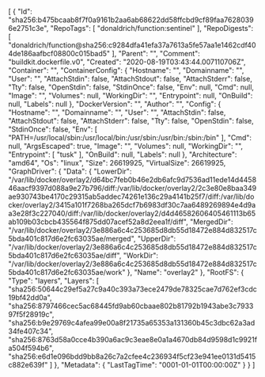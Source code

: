 [
  {
    "Id": "sha256:b475bcaab8f7f0a9161b2aa6ab68622dd58ffcbd9cf89faa76280396e2751c3e",
    "RepoTags": [
      "donaldrich/function:sentinel"
    ],
    "RepoDigests": [
      "donaldrich/function@sha256:c9284dfa41efa37a7613a5fe57aa1e1462cdf404de186aafbcf08800c015bad5"
    ],
    "Parent": "",
    "Comment": "buildkit.dockerfile.v0",
    "Created": "2020-08-19T03:43:44.007110706Z",
    "Container": "",
    "ContainerConfig": {
      "Hostname": "",
      "Domainname": "",
      "User": "",
      "AttachStdin": false,
      "AttachStdout": false,
      "AttachStderr": false,
      "Tty": false,
      "OpenStdin": false,
      "StdinOnce": false,
      "Env": null,
      "Cmd": null,
      "Image": "",
      "Volumes": null,
      "WorkingDir": "",
      "Entrypoint": null,
      "OnBuild": null,
      "Labels": null
    },
    "DockerVersion": "",
    "Author": "",
    "Config": {
      "Hostname": "",
      "Domainname": "",
      "User": "",
      "AttachStdin": false,
      "AttachStdout": false,
      "AttachStderr": false,
      "Tty": false,
      "OpenStdin": false,
      "StdinOnce": false,
      "Env": [
        "PATH=/usr/local/sbin:/usr/local/bin:/usr/sbin:/usr/bin:/sbin:/bin"
      ],
      "Cmd": null,
      "ArgsEscaped": true,
      "Image": "",
      "Volumes": null,
      "WorkingDir": "",
      "Entrypoint": [
        "tusk"
      ],
      "OnBuild": null,
      "Labels": null
    },
    "Architecture": "amd64",
    "Os": "linux",
    "Size": 26619925,
    "VirtualSize": 26619925,
    "GraphDriver": {
      "Data": {
        "LowerDir": "/var/lib/docker/overlay2/d64bc7feb0b46e2db6afc9d7536ad11ede14d445846aacf9397d088a9e27b796/diff:/var/lib/docker/overlay2/2c3e80e8baa349ae930743be4170c29315ab5addec74261e136c29a4141b25f7/diff:/var/lib/docker/overlay2/3415a101f7268ba265dcf7b6983df30c7aa6489269894e4d9aa3e28f3c227040/diff:/var/lib/docker/overlay2/d4d46582606405461113b65ab109b03cbcb435564f875dd07acef52a8d2eea1f/diff",
        "MergedDir": "/var/lib/docker/overlay2/3e886a6c4c253685d8db55d18472e884d832517c5bda401c817d6e2fc63035ae/merged",
        "UpperDir": "/var/lib/docker/overlay2/3e886a6c4c253685d8db55d18472e884d832517c5bda401c817d6e2fc63035ae/diff",
        "WorkDir": "/var/lib/docker/overlay2/3e886a6c4c253685d8db55d18472e884d832517c5bda401c817d6e2fc63035ae/work"
      },
      "Name": "overlay2"
    },
    "RootFS": {
      "Type": "layers",
      "Layers": [
        "sha256:50644c29ef5a27c9a40c393a73ece2479de78325cae7d762ef3cdc19bf42dd0a",
        "sha256:8797466cec5ac68445fd9ab60cbaae802b81792b1943abe3c793397f5f28919c",
        "sha256:b9e29769c4afea99e00a8f21735a65353a131360b45c3dbc62a3ad34fe407c34",
        "sha256:8763d58a0cce4b390a6ac9c3eae8e0a1a4670db84d9598d1c9921fa504f594b6",
        "sha256:e6d1e096bdd9bb8a26c7a2cfee4c236934f5cf23e941ee0131d5415c882e639f"
      ]
    },
    "Metadata": {
      "LastTagTime": "0001-01-01T00:00:00Z"
    }
  }
]
